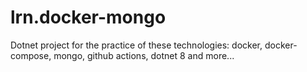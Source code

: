 # lrn.docker-mongo
Dotnet project for the practice of these technologies: docker, docker-compose, mongo, github actions, dotnet 8 and more...
